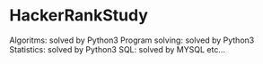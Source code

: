 # HackerRankStudy
Algoritms: solved by Python3
Program solving: solved by Python3
Statistics: solved by Python3
SQL: solved by MYSQL
etc...
